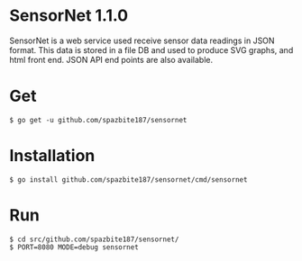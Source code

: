 # SensorNet 1.1.0
SensorNet is a web service used receive sensor data readings in JSON format. This data is stored in a file DB
and used to produce SVG graphs, and html front end. JSON API end points are also available.

# Get
```
$ go get -u github.com/spazbite187/sensornet
```

# Installation
```
$ go install github.com/spazbite187/sensornet/cmd/sensornet
```

# Run
```
$ cd src/github.com/spazbite187/sensornet/
$ PORT=8080 MODE=debug sensornet
```
